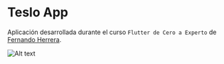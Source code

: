 # Teslo App

Aplicación desarrollada durante el curso `Flutter de Cero a Experto`
de [Fernando Herrera](https://github.com/Klerith).


![Alt text](./screenshots/img.jpg?raw=true "Title")